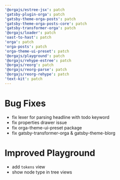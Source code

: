 ```yaml
---
'@orgajs/estree-jsx': patch
'gatsby-plugin-orga': patch
'gatsby-theme-orga-posts': patch
'gatsby-theme-orga-posts-core': patch
'gatsby-transformer-orga': patch
'@orgajs/loader': patch
'oast-to-hast': patch
'orga': patch
'orga-posts': patch
'orga-theme-ui-preset': patch
'@orgajs/playground': patch
'@orgajs/rehype-estree': patch
'@orgajs/reorg': patch
'@orgajs/reorg-parse': patch
'@orgajs/reorg-rehype': patch
'text-kit': patch
---
```


# Bug Fixes

- fix lexer for parsing headline with todo keyword
- fix properties drawer issue
- fix orga-theme-ui-preset package
- fix gatsby-transformer-orga & gatsby-theme-blorg

# Improved Playground

- add `tokens` view
- show node type in tree views
